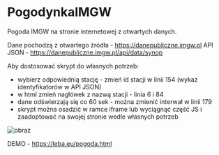 # PogodynkaIMGW
Pogoda IMGW na stronie internetowej z otwartych danych.

Dane pochodzą z otwartego źródła - https://danepubliczne.imgw.pl
API JSON - https://danepubliczne.imgw.pl/api/data/synop

Aby dostosować skrypt do własnych potrzeb:
  - wybierz odpowiednią stację - zmień id stacji w linii 154 (wykaz identyfikatorów w API JSON)
  - w html zmień nagłówek z nazwą stacji - linia 6 i 84
  - dane odświerzają się co 60 sek - można zmienić interwał w linii 179
  - skrypt można osadzić w ramce iframe lub wyciągnąć część JS i zaadoptować na swojej stronie wedle własnych potrzeb

![obraz](https://github.com/user-attachments/assets/e984a3a2-8a33-4aee-b6da-afec2e78a3b9)

DEMO - https://leba.eu/pogoda.html
